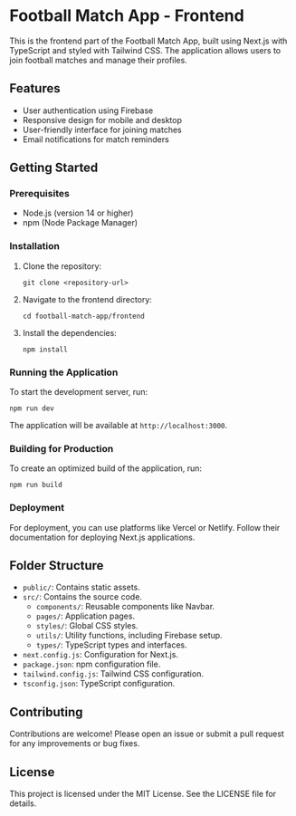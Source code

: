 # Football Match App - Frontend

This is the frontend part of the Football Match App, built using Next.js with TypeScript and styled with Tailwind CSS. The application allows users to join football matches and manage their profiles.

## Features

- User authentication using Firebase
- Responsive design for mobile and desktop
- User-friendly interface for joining matches
- Email notifications for match reminders

## Getting Started

### Prerequisites

- Node.js (version 14 or higher)
- npm (Node Package Manager)

### Installation

1. Clone the repository:
   ```
   git clone <repository-url>
   ```

2. Navigate to the frontend directory:
   ```
   cd football-match-app/frontend
   ```

3. Install the dependencies:
   ```
   npm install
   ```

### Running the Application

To start the development server, run:
```
npm run dev
```
The application will be available at `http://localhost:3000`.

### Building for Production

To create an optimized build of the application, run:
```
npm run build
```

### Deployment

For deployment, you can use platforms like Vercel or Netlify. Follow their documentation for deploying Next.js applications.

## Folder Structure

- `public/`: Contains static assets.
- `src/`: Contains the source code.
  - `components/`: Reusable components like Navbar.
  - `pages/`: Application pages.
  - `styles/`: Global CSS styles.
  - `utils/`: Utility functions, including Firebase setup.
  - `types/`: TypeScript types and interfaces.
- `next.config.js`: Configuration for Next.js.
- `package.json`: npm configuration file.
- `tailwind.config.js`: Tailwind CSS configuration.
- `tsconfig.json`: TypeScript configuration.

## Contributing

Contributions are welcome! Please open an issue or submit a pull request for any improvements or bug fixes.

## License

This project is licensed under the MIT License. See the LICENSE file for details.